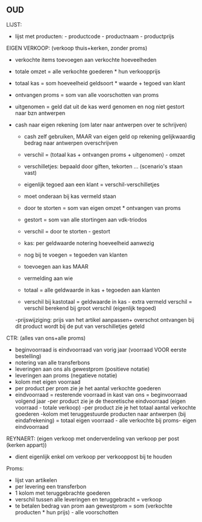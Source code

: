 OUD
--------------------------------------------------------------------------------------------
LIJST:

  -  lijst met producten:
    -  productcode
    -  productnaam
    -  productprijs

EIGEN VERKOOP: (verkoop thuis+kerken, zonder proms)

  -  verkochte items toevoegen aan verkochte hoeveelheden
  -  totale omzet = alle verkochte goederen * hun verkoopprijs
  -  totaal kas = som hoeveelheid geldsoort * waarde + tegoed van klant
  -  ontvangen proms = som van alle voorschotten van proms

  -  uitgenomen = geld dat uit de kas werd genomen en nog niet gestort naar bzn antwerpen
- cash naar eigen rekening (om later naar antwerpen over te schrijven)
  - cash zelf gebruiken, MAAR van eigen geld op rekening gelijkwaardig
  bedrag naar antwerpen overschrijven
  -  verschil = (totaal kas + ontvangen proms + uitgenomen) - omzet
  -  verschilletjes: bepaald door giften, tekorten ... (scenario's staan vast)
  -  eigenlijk tegoed aan een klant = verschil-verschilletjes
  -  moet onderaan bij kas vermeld staan

  -  door te storten = som van eigen omzet * ontvangen van proms
  -  gestort = som van alle stortingen aan vdk-triodos
  -  verschil = door te storten - gestort
  -  kas: per geldwaarde notering hoeveelheid aanwezig
  -  nog bij te voegen =  tegoeden van klanten
  -  toevoegen aan kas MAAR
  -  vermelding aan wie
  -  totaal = alle geldwaarde in kas + tegoeden aan klanten
  -  verschil bij kastotaal = geldwaarde in kas - extra vermeld verschil = verschil berekend bij groot verschil (eigenlijk tegoed)


  -prijswijziging: prijs van het artikel aanpassen+ overschot ontvangen bij dit product
  wordt bij de put van verschilletjes geteld




CTR: (alles van ons+alle proms)

  -  beginvoorraad is eindvoorraad van vorig jaar (voorraad VOOR eerste bestelling)
  -  notering van alle transferbons
  -  leveringen aan ons als gewestprom (positieve notatie)
  -  leveringen aan proms (negatieve notatie)
  -  kolom met eigen voorraad
  -  per product per prom zie je het aantal verkochte goederen
  -  eindvoorraad 	= resterende voorraad in kast van ons
  = beginvoorraad volgend jaar
-per product zie je de theoretische eindvoorraad (eigen voorraad - totale verkoop)
  -per product zie je het totaal aantal verkochte goederen
-kolom met teruggestuurde producten naar antwerpen (bij eindafrekening) 
  = totaal eigen voorraad - alle verkochte bij proms- eigen eindvoorraad

REYNAERT: (eigen verkoop met onderverdeling van verkoop per post (kerken appart))

  -  dient eigenlijk enkel om verkoop per verkooppost bij te houden

Proms:

  -  lijst van artikelen
  -  per levering een transferbon
  -  1 kolom met teruggebrachte goederen
  -  verschil tussen alle leveringen en teruggebracht = verkoop
  -  te betalen bedrag van prom aan gewestprom = 	som (verkochte producten * hun prijs) - alle voorschotten

